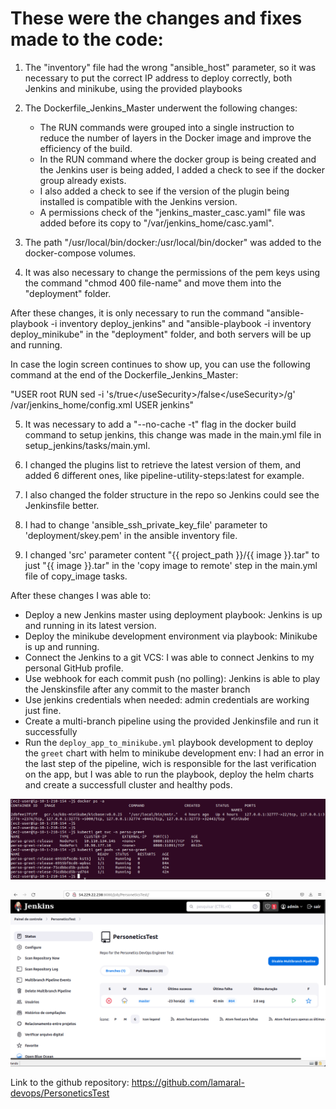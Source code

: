 # These were the changes and fixes made to the code:

1. The "inventory" file had the wrong "ansible_host" parameter, so it was necessary to put the correct IP address
to deploy correctly, both Jenkins and minikube, using the provided playbooks

2. The Dockerfile_Jenkins_Master underwent the following changes:
   - The RUN commands were grouped into a single instruction to reduce the number of layers in the Docker image and improve the efficiency of the build.
   - In the RUN command where the docker group is being created and the Jenkins user is being added, I added a check to see if the docker group already exists.
   - I also added a check to see if the version of the plugin being installed is compatible with the Jenkins version.
   - A permissions check of the "jenkins_master_casc.yaml" file was added before its copy to "/var/jenkins_home/casc.yaml".

3. The path "/usr/local/bin/docker:/usr/local/bin/docker" was added to the docker-compose volumes.

4. It was also necessary to change the permissions of the pem keys using the command "chmod 400 file-name" and move them into the "deployment" folder.

After these changes, it is only necessary to run the command "ansible-playbook -i inventory deploy_jenkins" and "ansible-playbook -i inventory deploy_minikube" in the "deployment" folder, and both servers will be up and running.

In case the login screen continues to show up, you can use the following command at the end of the Dockerfile_Jenkins_Master:

"USER root
RUN sed -i 's/<useSecurity>true<\/useSecurity>/<useSecurity>false<\/useSecurity>/g' /var/jenkins_home/config.xml
USER jenkins"

5. It was necessary to add a "--no-cache -t" flag in the docker build command to setup jenkins, this change was made in the main.yml file in setup_jenkins/tasks/main.yml.

6. I changed the plugins list to retrieve the latest version of them, and added 6 different ones, like pipeline-utility-steps:latest for example.

7. I also changed the folder structure in the repo so Jenkins could see the Jenkinsfile better.

8. I had to change 'ansible_ssh_private_key_file' parameter to 'deployment/skey.pem' in the ansible inventory file.

9. I changed 'src' parameter content "{{ project_path }}/{{ image }}.tar" to just "{{ image }}.tar" in the 'copy image to remote' step in the main.yml file of copy_image tasks.

After these changes I was able to:

- Deploy a new Jenkins master using deployment playbook: Jenkins is up and running in its latest version.
- Deploy the minikube development environment via playbook: Minikube is up and running.
- Connect the Jenkins to a git VCS: I was able to connect Jenkins to my personal GitHub profile.
- Use webhook for each commit push (no polling): Jenkins is able to play the Jenskinsfile after any commit to the master branch
- Use jenkins credentials when needed: admin credentials are working just fine.
- Create a multi-branch pipeline using the provided Jenkinsfile and run it successfully
- Run the `deploy_app_to_minikube.yml` playbook development to deploy the `greet` chart with helm to minikube development env: I had an error in the last step of the pipeline, wich is responsible for the last verification on the app, but I was able to run the playbook, deploy the helm charts and create a successfull cluster and healthy pods.

![Alt text](image.png)

![Alt text](image-1.png)

Link to the github repository: https://github.com/lamaral-devops/PersoneticsTest